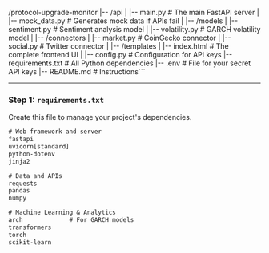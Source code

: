 /protocol-upgrade-monitor
|-- /api
|   |-- main.py             # The main FastAPI server
|   |-- mock_data.py        # Generates mock data if APIs fail
|
|-- /models
|   |-- sentiment.py        # Sentiment analysis model
|   |-- volatility.py       # GARCH volatility model
|
|-- /connectors
|   |-- market.py           # CoinGecko connector
|   |-- social.py           # Twitter connector
|
|-- /templates
|   |-- index.html          # The complete frontend UI
|
|-- config.py                 # Configuration for API keys
|-- requirements.txt          # All Python dependencies
|-- .env                      # File for your secret API keys
|-- README.md                 # Instructions```

---

### **Step 1: `requirements.txt`**

Create this file to manage your project's dependencies.

```txt
# Web framework and server
fastapi
uvicorn[standard]
python-dotenv
jinja2

# Data and APIs
requests
pandas
numpy

# Machine Learning & Analytics
arch             # For GARCH models
transformers
torch
scikit-learn